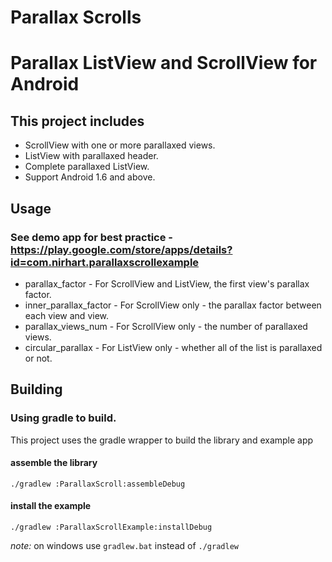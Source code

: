 Parallax Scrolls
================
# Parallax ListView and ScrollView for Android

## This project includes
* ScrollView with one or more parallaxed views.
* ListView with parallaxed header.
* Complete parallaxed ListView.
* Support Android 1.6 and above.

## Usage
### See demo app for best practice - https://play.google.com/store/apps/details?id=com.nirhart.parallaxscrollexample
* parallax_factor - For ScrollView and ListView, the first view's parallax factor.
* inner_parallax_factor - For ScrollView only - the parallax factor between each view and view.
* parallax_views_num - For ScrollView only - the number of parallaxed views.
* circular_parallax - For ListView only - whether all of the list is parallaxed or not.

## Building

### Using gradle to build.

 This project uses the gradle wrapper to build the library and example app

#### assemble the library

`./gradlew :ParallaxScroll:assembleDebug`


#### install the example

`./gradlew :ParallaxScrollExample:installDebug`

*note:* on windows use `gradlew.bat` instead of `./gradlew`

